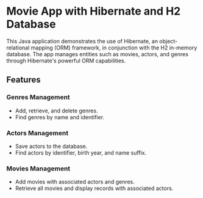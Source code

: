 # Movie App with Hibernate and H2 Database

This Java application demonstrates the use of Hibernate, an object-relational mapping (ORM) framework, in conjunction with the H2 in-memory database. The app manages entities such as movies, actors, and genres through Hibernate's powerful ORM capabilities.

## Features

### Genres Management

- Add, retrieve, and delete genres.
- Find genres by name and identifier.

### Actors Management

- Save actors to the database.
- Find actors by identifier, birth year, and name suffix.

### Movies Management

- Add movies with associated actors and genres.
- Retrieve all movies and display records with associated actors.
